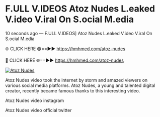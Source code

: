 # F.ULL V.IDEOS Atoz Nudes L.eaked V.ideo V.iral On S.ocial M.edia

10 seconds ago — F.ULL V.IDEOS] Atoz Nudes L.eaked V.ideo V.iral On S.ocial M.edia

🌐 CLICK HERE 🟢==►► https://hmhmed.com/atoz-nudes

🔴 CLICK HERE 🌐==►► https://hmhmed.com/atoz-nudes

[![Atoz Nudes](https://i.imgur.com/dJHk4Zq.gif)](https://hmhmed.com/atoz-nudes)

Atoz Nudes video took the internet by storm and amazed viewers on various social media platforms. Atoz Nudes, a young and talented digital creator, recently became famous thanks to this interesting video.

Atoz Nudes video instagram

Atoz Nudes video official twitter